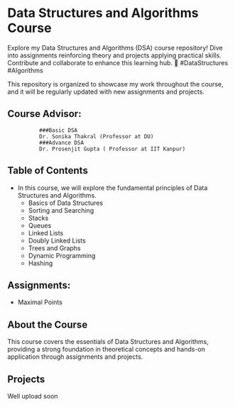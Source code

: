 # Data Structures and Algorithms Course

Explore my Data Structures and Algorithms (DSA) course repository! Dive into assignments reinforcing theory and projects applying practical skills. Contribute and collaborate to enhance this learning hub. 🚀 #DataStructures #Algorithms

This repository is organized to showcase my work throughout the course, and it will be regularly updated with new assignments and projects.

## Course Advisor: 
              ###Basic DSA
              Dr. Sonika Thakral (Professor at DU) 
              ###Advance DSA
              Dr. Prosenjit Gupta ( Professor at IIT Kanpur)

## Table of Contents
- In this course, we will explore the fundamental principles of Data Structures and Algorithms.
  - Basics of Data Structures
  - Sorting and Searching
  - Stacks
  - Queues
  - Linked Lists
  - Doubly Linked Lists
  - Trees and Graphs
  - Dynamic Programming
  - Hashing

## Assignments:
- Maximal Points

## About the Course

This course covers the essentials of Data Structures and Algorithms, providing a strong foundation in theoretical concepts and hands-on application through assignments and projects.

## Projects
Well upload soon

